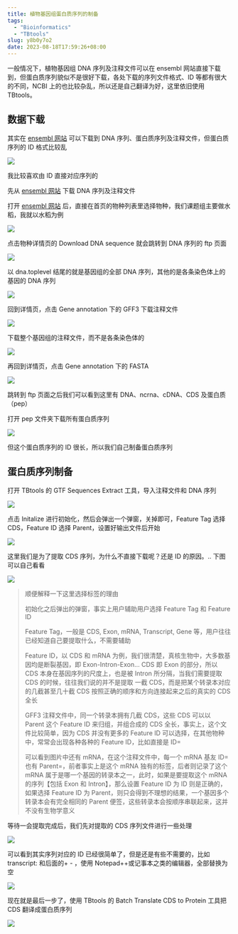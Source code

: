 ```yaml
---
title: 植物基因组蛋白质序列的制备
tags:
  - "Bioinformatics"
  - "TBtools"
slug: y8b0y7o2
date: 2023-08-18T17:59:26+08:00
---
```


一般情况下，植物基因组 DNA 序列及注释文件可以在 ensembl 网站直接下载到，但蛋白质序列貌似不是很好下载，各处下载的序列文件格式、ID 等都有很大的不同，NCBI 上的也比较杂乱，所以还是自己翻译为好，这里依旧使用 TBtools。

<!--more-->

## 数据下载

其实在 [ensembl 网站](http://plants.ensembl.org/index.html) 可以下载到 DNA 序列、蛋白质序列及注释文件，但蛋白质序列的 ID 格式比较乱

![](https://gcore.jsdelivr.net/gh/yuanj82/static/blog/20230818180420.png)

我比较喜欢由 ID 直接对应序列的

先从 [ensembl 网站](http://plants.ensembl.org/index.html) 下载 DNA 序列及注释文件

打开 [ensembl 网站](http://plants.ensembl.org/index.html) 后，直接在首页的物种列表里选择物种，我们课题组主要做水稻，我就以水稻为例

![](https://gcore.jsdelivr.net/gh/yuanj82/static/blog/20230818180627.png)

点击物种详情页的 Download DNA sequence 就会跳转到 DNA 序列的 ftp 页面

![](https://gcore.jsdelivr.net/gh/yuanj82/static/blog/20230818180720.png)

以 dna.toplevel 结尾的就是基因组的全部 DNA 序列，其他的是各条染色体上的基因的 DNA 序列

![](https://gcore.jsdelivr.net/gh/yuanj82/static/blog/20230818180841.png)

回到详情页，点击 Gene annotation 下的 GFF3 下载注释文件

![](https://gcore.jsdelivr.net/gh/yuanj82/static/blog/20230818180841.png)

下载整个基因组的注释文件，而不是各条染色体的

![](https://gcore.jsdelivr.net/gh/yuanj82/static/blog/20230818181037.png)

再回到详情页，点击 Gene annotation 下的 FASTA

![](https://gcore.jsdelivr.net/gh/yuanj82/static/blog/20230818181222.png)

跳转到 ftp 页面之后我们可以看到这里有 DNA、ncrna、cDNA、CDS 及蛋白质（pep）

打开 pep 文件夹下载所有蛋白质序列

![](https://gcore.jsdelivr.net/gh/yuanj82/static/blog/20230818181505.png)

但这个蛋白质序列的 ID 很长，所以我们自己制备蛋白质序列

## 蛋白质序列制备

打开 TBtools 的 GTF Sequences Extract 工具，导入注释文件和 DNA 序列

![](https://gcore.jsdelivr.net/gh/yuanj82/static/blog/20230818181657.png)

点击 Initalize 进行初始化，然后会弹出一个弹窗，关掉即可，Feature Tag 选择 CDS，Feature ID 选择 Parent，设置好输出文件后开始

![](https://gcore.jsdelivr.net/gh/yuanj82/static/blog/20230818181941.png)

这里我们是为了提取 CDS 序列，为什么不直接下载呢？还是 ID 的原因。.. 下图可以自己看看

![](https://gcore.jsdelivr.net/gh/yuanj82/static/blog/20230818182205.png)

>顺便解释一下这里选择标签的理由
>
>初始化之后弹出的弹窗，事实上用户辅助用户选择 Feature Tag 和 Feature ID
>
>Feature Tag，一般是 CDS, Exon, mRNA, Transcript, Gene 等，用户往往已经知道自己要提取什么，不需要辅助
>
>Feature ID，以 CDS 和 mRNA 为例，我们很清楚，真核生物中，大多数基因均是断裂基因，即 Exon-Intron-Exon... CDS 即 Exon 的部分，所以 CDS 本身在基因序列的尺度上，也是被 Intron 所分隔，当我们需要提取 CDS 的时候，往往我们说的并不是提取 一截 CDS，而是把某个转录本对应的几截甚至几十截 CDS 按照正确的顺序和方向连接起来之后的真实的 CDS 全长
>
>GFF3 注释文件中，同一个转录本拥有几截 CDS，这些 CDS 可以以 Parent 这个 Feature ID 来归组，并组合成的 CDS 全长，事实上，这个文件比较简单，因为 CDS 并没有更多的 Feature ID 可以选择，在其他物种中，常常会出现各种各种的 Feature ID，比如直接是 ID=
>
>可以看到图片中还有 mRNA，在这个注释文件中，每一个 mRNA 基友 ID= 也有 Parent=，前者事实上是这个 mRNA 独有的标签，后者则记录了这个 mRNA 属于是哪一个基因的转录本之一，此时，如果是要提取这个 mRNA 的序列【包括 Exon 和 Intron】，那么设置 Feature ID 为 ID 则是正确的，如果选择 Feature ID 为 Parent，则只会得到不理想的结果，一个基因多个转录本会有完全相同的 Parent 便签，这些转录本会按顺序串联起来，这并不没有生物学意义

等待一会提取完成后，我们先对提取的 CDS 序列文件进行一些处理

![](https://gcore.jsdelivr.net/gh/yuanj82/static/blog/20230818182650.png)

可以看到其实序列对应的 ID 已经很简单了，但是还是有些不需要的，比如 transcript: 和后面的+ - ，使用 Notepad++或记事本之类的编辑器，全部替换为空

![](https://gcore.jsdelivr.net/gh/yuanj82/static/blog/20230818182727.png)

现在就是最后一步了，使用 TBtools 的 Batch Translate CDS to Protein 工具把 CDS 翻译成蛋白质序列

![](https://gcore.jsdelivr.net/gh/yuanj82/static/blog/20230818182831.png)